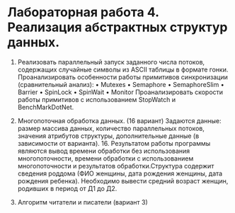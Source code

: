 # Лабораторная работа 4. Реализация абстрактных структур данных.
1. Реализовать параллельный запуск заданного числа потоков,
содержащих случайные символы из ASCII таблицы в формате гонки.
Проанализировать особенности работы примитивов синхронизации
(сравнительный анализ):
• Mutexes
• Semaphore
• SemaphoreSlim
• Barrier
• SpinLock
• SpinWait
• Monitor
Проанализировать скорости работы примитивов с использованием
StopWatch и BenchMarkDotNet.

2. Многопоточная обработка данных. (16 вариант)
Задаются данные: размер массива данных, количество параллельных
потоков, значения атрибутов структуры, дополнительные данные (в
зависимости от варианта). 16. Результатом работы программы являются вывод времени обработки без
использования многопоточности, времени обработки с использованием
многопоточности и результатов обработки.Структура содержит сведения роддома (ФИО женщины, дата рождения
женщины, дата рождения ребенка). Необходимо вывести средний возраст
женщин, родивших в период от Д1 до Д2.

3. Алгоритм читатели и писатели (вариант 3)
